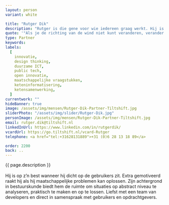 ```yaml
---
layout: person
variant: white

title: "Rutger Dik"
description: "Rutger is die gene voor wie iedereen graag werkt. Hij is vriendelijk, aimabel, bouwt sterke teams en zorgt voor doen, in plaats van alleen maar praten. Onder die deken van vriendelijkheid schuilt echter ook een pragmatische en doelmatige veranderaar. Iemand die voor hands-on oplossingen zorgt door teams stap voor stap te laten ontdekken, realiseren, testen, implementeren en repeat."
quote: '"Als je de richting van de wind niet kunt veranderen, verander dan de stand van je zeilen."'
type: Partner
keywords:
labels:
  [
    innovatie, 
    design thinking, 
    duurzame ICT,
    public tech,
    open innovatie,
    maatschappelijke vraagstukken,
    keteninformatisering,
    ketensamenwerking,
  ]
currentwork: ""
hideBanner: true
image: /assets/img/mensen/Rutger-Dik-Partner-Tiltshift.jpg
sliderPhoto: "/assets/img/slider/Rutger-Dik.jpg"
personImage: /assets/img/mensen/Rutger-Dik-Partner-Tiltshift.jpg
email: rutger.dik@tiltshift.nl
linkedInUrl: https://www.linkedin.com/in/rutgerdik/
vcardUrl: https://go.tiltshift.nl/vcard-Rutger
telephone: <a href="tel:+31628131889">+31 (0)6 28 13 18 89</a>

order: 2200
back: ..
---
```


{{ page.description }}
<br /><br />
Hij is op z’n best wanneer hij dicht op de gebruikers zit. Extra gemotiveerd raakt hij als hij maatschappelijke problemen kan oplossen. Zijn achtergrond in bestuurskunde biedt hem de ruimte om situaties op abstract niveau te analyseren, praktisch te maken en op te lossen. Liefst met een team van developers en direct in samenspraak met gebruikers en opdrachtgevers.
